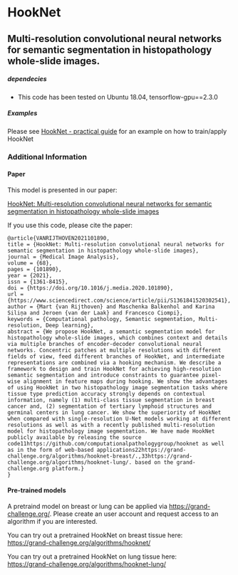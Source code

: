# HookNet
## Multi-resolution convolutional neural networks for semantic segmentation in histopathology whole-slide images.

##### dependecies
 - This code has been tested on Ubuntu 18.04, tensorflow-gpu==2.3.0
 
##### Examples
Please see  [HookNet - practical guide](https://github.com/DIAGNijmegen/pathology-hooknet/blob/master/notebooks/HookNetPracticalGuide.ipynb) for an example on how to train/apply HookNet

### Additional Information

#### Paper
This model is presented in our paper: 

[HookNet: Multi-resolution convolutional neural networks for semantic segmentation in histopathology whole-slide images](https://www.sciencedirect.com/science/article/pii/S1361841520302541)

If you use this code, please cite the paper:

```
@article{VANRIJTHOVEN2021101890,
title = {HookNet: Multi-resolution convolutional neural networks for semantic segmentation in histopathology whole-slide images},
journal = {Medical Image Analysis},
volume = {68},
pages = {101890},
year = {2021},
issn = {1361-8415},
doi = {https://doi.org/10.1016/j.media.2020.101890},
url = {https://www.sciencedirect.com/science/article/pii/S1361841520302541},
author = {Mart {van Rijthoven} and Maschenka Balkenhol and Karina Siliņa and Jeroen {van der Laak} and Francesco Ciompi},
keywords = {Computational pathology, Semantic segmentation, Multi-resolution, Deep learning},
abstract = {We propose HookNet, a semantic segmentation model for histopathology whole-slide images, which combines context and details via multiple branches of encoder-decoder convolutional neural networks. Concentric patches at multiple resolutions with different fields of view, feed different branches of HookNet, and intermediate representations are combined via a hooking mechanism. We describe a framework to design and train HookNet for achieving high-resolution semantic segmentation and introduce constraints to guarantee pixel-wise alignment in feature maps during hooking. We show the advantages of using HookNet in two histopathology image segmentation tasks where tissue type prediction accuracy strongly depends on contextual information, namely (1) multi-class tissue segmentation in breast cancer and, (2) segmentation of tertiary lymphoid structures and germinal centers in lung cancer. We show the superiority of HookNet when compared with single-resolution U-Net models working at different resolutions as well as with a recently published multi-resolution model for histopathology image segmentation. We have made HookNet publicly available by releasing the source code11https://github.com/computationalpathologygroup/hooknet as well as in the form of web-based applications22https://grand-challenge.org/algorithms/hooknet-breast/.,33https://grand-challenge.org/algorithms/hooknet-lung/. based on the grand-challenge.org platform.}
}
```


#### Pre-trained models

A pretraind model on breast or lung can be applied via https://grand-challenge.org/. Please create an user account and request access to an algorithm if you are interested. 

You can try out a pretrained HookNet on breast tissue here:  
https://grand-challenge.org/algorithms/hooknet/  

You can try out a pretrained HookNet on lung tissue here:  
https://grand-challenge.org/algorithms/hooknet-lung/

